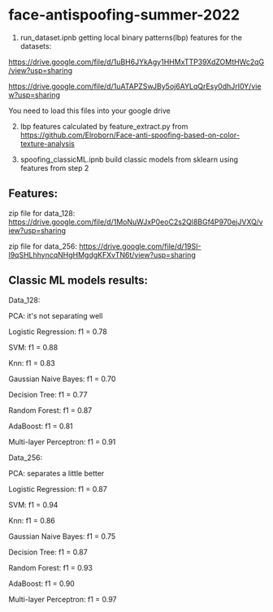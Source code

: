 # face-antispoofing-summer-2022
1. run_dataset.ipnb getting local binary patterns(lbp) features for the datasets:
  
  https://drive.google.com/file/d/1uBH6JYkAgy1HHMxTTP39XdZOMtHWc2qG/view?usp=sharing
  
  https://drive.google.com/file/d/1uATAPZSwJBy5oj6AYLqQrEsy0dhJrI0Y/view?usp=sharing
  
  You need to load this files into your google drive
  
2. lbp features calculated by feature_extract.py from https://github.com/Elroborn/Face-anti-spoofing-based-on-color-texture-analysis

3. spoofing_classicML.ipnb build classic models from sklearn using features from step 2



## Features:

zip file for data_128: https://drive.google.com/file/d/1MoNuWJxP0eoC2s2Ql8BGf4P970ejJVXQ/view?usp=sharing

zip file for data_256: https://drive.google.com/file/d/19SI-l9qSHLhhyncqNHgHMgdgKFXvTN6t/view?usp=sharing

## Classic ML models results:

Data_128:

PCA: it's not separating well

Logistic Regression: f1 = 0.78

SVM: f1 = 0.88

Knn: f1 = 0.83

Gaussian Naive Bayes: f1 = 0.70

Decision Tree: f1 = 0.77

Random Forest: f1 = 0.87

AdaBoost: f1 = 0.81

Multi-layer Perceptron: f1 = 0.91



Data_256:

PCA: separates a little better

Logistic Regression: f1 = 0.87

SVM: f1 = 0.94

Knn: f1 = 0.86

Gaussian Naive Bayes: f1 = 0.75

Decision Tree: f1 = 0.87

Random Forest: f1 = 0.93

AdaBoost: f1 = 0.90

Multi-layer Perceptron: f1 = 0.97
